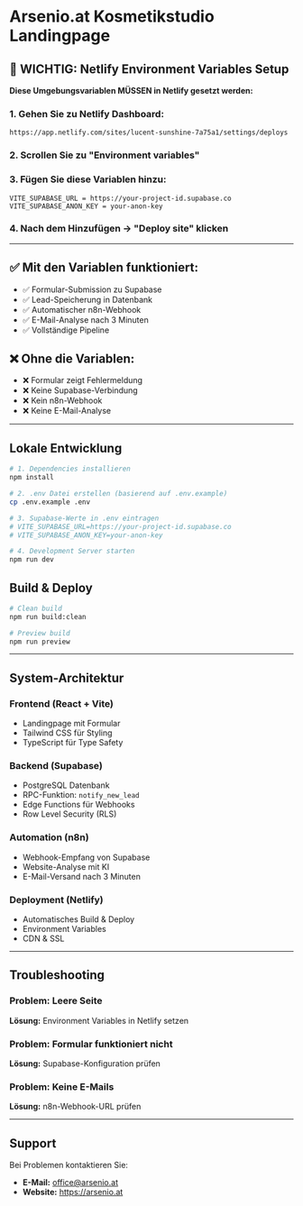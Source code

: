 # Arsenio.at Kosmetikstudio Landingpage

## 🚨 WICHTIG: Netlify Environment Variables Setup

**Diese Umgebungsvariablen MÜSSEN in Netlify gesetzt werden:**

### 1. Gehen Sie zu Netlify Dashboard:
```
https://app.netlify.com/sites/lucent-sunshine-7a75a1/settings/deploys
```

### 2. Scrollen Sie zu "Environment variables"

### 3. Fügen Sie diese Variablen hinzu:
```
VITE_SUPABASE_URL = https://your-project-id.supabase.co
VITE_SUPABASE_ANON_KEY = your-anon-key
```

### 4. Nach dem Hinzufügen → "Deploy site" klicken

---

## ✅ Mit den Variablen funktioniert:
- ✅ Formular-Submission zu Supabase
- ✅ Lead-Speicherung in Datenbank
- ✅ Automatischer n8n-Webhook
- ✅ E-Mail-Analyse nach 3 Minuten
- ✅ Vollständige Pipeline

## ❌ Ohne die Variablen:
- ❌ Formular zeigt Fehlermeldung
- ❌ Keine Supabase-Verbindung
- ❌ Kein n8n-Webhook
- ❌ Keine E-Mail-Analyse

---

## Lokale Entwicklung

```bash
# 1. Dependencies installieren
npm install

# 2. .env Datei erstellen (basierend auf .env.example)
cp .env.example .env

# 3. Supabase-Werte in .env eintragen
# VITE_SUPABASE_URL=https://your-project-id.supabase.co
# VITE_SUPABASE_ANON_KEY=your-anon-key

# 4. Development Server starten
npm run dev
```

## Build & Deploy

```bash
# Clean build
npm run build:clean

# Preview build
npm run preview
```

---

## System-Architektur

### Frontend (React + Vite)
- Landingpage mit Formular
- Tailwind CSS für Styling
- TypeScript für Type Safety

### Backend (Supabase)
- PostgreSQL Datenbank
- RPC-Funktion: `notify_new_lead`
- Edge Functions für Webhooks
- Row Level Security (RLS)

### Automation (n8n)
- Webhook-Empfang von Supabase
- Website-Analyse mit KI
- E-Mail-Versand nach 3 Minuten

### Deployment (Netlify)
- Automatisches Build & Deploy
- Environment Variables
- CDN & SSL

---

## Troubleshooting

### Problem: Leere Seite
**Lösung:** Environment Variables in Netlify setzen

### Problem: Formular funktioniert nicht
**Lösung:** Supabase-Konfiguration prüfen

### Problem: Keine E-Mails
**Lösung:** n8n-Webhook-URL prüfen

---

## Support

Bei Problemen kontaktieren Sie:
- **E-Mail:** office@arsenio.at
- **Website:** https://arsenio.at